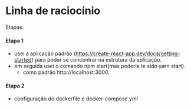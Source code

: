 # Linha de raciocínio
Etapas:
#### Etapa 1
 * usei a aplicação padrão (https://create-react-app.dev/docs/getting-started) para poder se concentrar na estrutura da aplicação.
 * em seguida usei o comando npm start(mas poderia te sido yarn start).
    * como padrão http://localhost:3000.

#### Etapa 2
 * configuração do dockerfile e docker-compose.yml